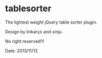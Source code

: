 tablesorter
===========

The lightest weight jQuery table sorter plugin.

Design by linkarys and xinju.

No right reserved!!!

Date: 2013/11/13
